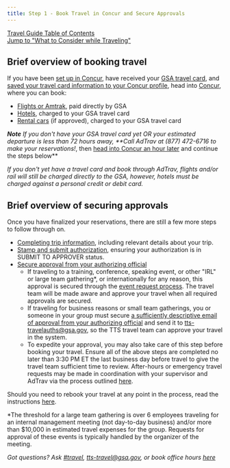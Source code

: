```yaml
---
title: Step 1 - Book Travel in Concur and Secure Approvals
---
```


[Travel Guide Table of Contents](/travel-guide-table-of-contents) <br>
[Jump to "What to Consider while Traveling"](/travel-guide-2-travel)

## Brief overview of booking travel

If you have been [set up in Concur](/first-time-travel-get-in-concur), have received your [GSA travel card](/first-time-travel-travel-card), and [saved your travel card information to your Concur profile](/first-time-travel-complete-concur-profile), head into [Concur](travel.gsa.gov), where you can book: 

* [Flights or Amtrak](/travel-guide-faq/#how-to-book-flights-or-rail), paid directly by GSA
* [Hotels](travel-guide-faq/#book-lodging), charged to your GSA travel card
* [Rental cars](travel-guide-faq/#booking-a-rental-car) (if approved), charged to your GSA travel card

***Note** If you don't have your GSA travel card yet OR your estimated departure is less than 72 hours away, **Call AdTrav at (877) 472-6716 to make your reservations!*, then [head into Concur an hour later](travel.gsa.gov) and continue the steps below**

*If you don't yet have a travel card and book through AdTrav, flights and/or rail will still be charged directly to the GSA, however, hotels must be charged against a personal credit or debit card.*

## Brief overview of securing approvals

Once you have finalized your reservations, there are still a few more steps to follow through on.

* [Completing trip information](/travel-guide-faq/#how-to-complete-your-trip-information), including relevant details about your trip.
* [Stamp and submit authorization](/travel-guide-faq/#how-to-stamp-and-submit-for-travel-team-approval), ensuring your authorization is in SUBMIT TO APPROVER status.
* [Secure approval from your authorizing official](/travel-guide-faq/#how-to-secure-authorizing-official-approval)
   * If traveling to a training, conference, speaking event, or other "IRL" or large team gathering*, or internationally for any reason, this approval is secured through the [event request process](https://handbook.18f.gov/attending-conferences/). The travel team will be made aware and approve your travel when all required approvals are secured.
   * If traveling for business reasons or small team gatherings, you or someone in your group must secure [a sufficiently descriptive email of approval from your authorizing official](/travel-guide-faq/#how-to-secure-authorizing-official-approval) and send it to tts-travelauths@gsa.gov, so the TTS travel team can approve your travel in the system. 
   * To expedite your approval, you may also take care of this step before booking your travel. Ensure all of the above steps are completed no later than 3:30 PM ET the last business day before travel to give the travel team sufficient time to review. After-hours or emergency travel requests may be made in coordination with your supervisor and AdTrav via the process outlined [here](/travel-guide-B-after-hours-emergency-travel-authorizations).
   
Should you need to rebook your travel at any point in the process, read the instructions [here](/travel-guide-A-amended-authorizations).
   
*The threshold for a large team gathering is over 6 employees traveling for an internal management meeting (not day-to-day business) and/or more than $10,000 in estimated travel expenses for the group. Requests for approval of these events is typically handled by the organizer of the meeting.

*Got questions? Ask [#travel](https://gsa-tts.slack.com/messages/travel), [tts-travel@gsa.gov](mailto:tts-travel@gsa.gov), or book office hours [here](https://sites.google.com/a/gsa.gov/tts-office-hours/)*
